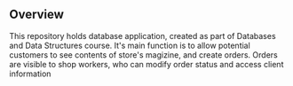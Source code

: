 ## Overview
This repository holds database application, created as part of Databases and Data Structures course. It's main function is to allow potential customers to see contents of store's magizine, and create orders.
Orders are visible to shop workers, who can modify order status and access client information
